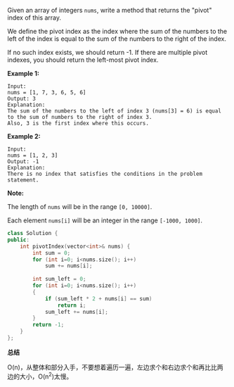 Given an array of integers `nums`, write a method that returns the "pivot" index of this array. 

 We define the pivot index as the index where the sum of the numbers to the left of the index is equal to the sum of the numbers to the right of the index. 

 If no such index exists, we should return -1. If there are multiple pivot indexes, you should return the left-most pivot index. 

  

**Example 1:**


```
Input: 
nums = [1, 7, 3, 6, 5, 6]
Output: 3
Explanation: 
The sum of the numbers to the left of index 3 (nums[3] = 6) is equal to the sum of numbers to the right of index 3.
Also, 3 is the first index where this occurs.
```

 



  

**Example 2:**


```
Input: 
nums = [1, 2, 3]
Output: -1
Explanation: 
There is no index that satisfies the conditions in the problem statement.
```

 



  

**Note:** 

The length of `nums` will be in the range `[0, 10000]`.

 

Each element `nums[i]` will be an integer in the range `[-1000, 1000]`.

```c++
class Solution {
public:
    int pivotIndex(vector<int>& nums) {
        int sum = 0;
        for (int i=0; i<nums.size(); i++)
            sum += nums[i];
        
        int sum_left = 0;
        for (int i=0; i<nums.size(); i++)
        {
            if (sum_left * 2 + nums[i] == sum)
                return i;
            sum_left += nums[i];
        }
        return -1;
    }
};
```



**总结**

O(n)，从整体和部分入手，不要想着遍历一遍，左边求个和右边求个和再比比两边的大小，O(n<sup>2</sup>)太慢。
